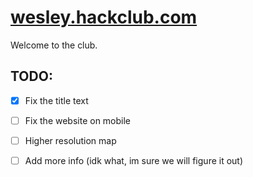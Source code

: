# [wesley.hackclub.com](https://wesley.hackclub.com)

Welcome to the club.

## TODO:
- [x] Fix the title text
- [ ] Fix the website on mobile
- [ ] Higher resolution map
- [ ] Add more info (idk what, im sure we will figure it out)

